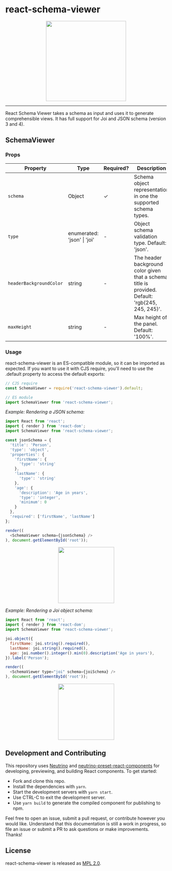 # react-schema-viewer

<p align="center">
  <img src="https://raw.githubusercontent.com/taskcluster/react-schema-viewer/master/viewer.png" height="250">
</p>

---

React Schema Viewer takes a schema as input and uses it to generate comprehensible views.
It has full support for Joi and JSON schema (version 3 and 4).

## SchemaViewer

### Props
| Property                | Type                       | Required? | Description                                                                                       |
|-------------------------|----------------------------|-----------|---------------------------------------------------------------------------------------------------|
| `schema`                | Object                     | ✓         | Schema object representation in one the supported schema types.                                   |
| `type`                  | enumerated: 'json' &#124; 'joi' | -         | Object schema validation type. Default: 'json'.                                                   |
| `headerBackgroundColor` | string                     | -         | The header background color given that a schema title is provided. Default: 'rgb(245, 245, 245)'. |
| `maxHeight`             | string                     | -         | Max height of the panel. Default: '100%'.                                                          |

### Usage

react-schema-viewer is an ES-compatible module, so it can be imported as expected. If you want to use it with CJS require, you'll need to use the .default property to access the default exports:

```js
// CJS require
const SchemaViewer = require('react-schema-viewer').default;

// ES module
import SchemaViewer from 'react-schema-viewer';
```

_Example: Rendering a JSON schema:_
```js
import React from 'react';
import { render } from 'react-dom';
import SchemaViewer from 'react-schema-viewer';

const jsonSchema = {
  'title': 'Person',
  'type': 'object',
  'properties': {
    'firstName': {
      'type': 'string'
    },
    'lastName': {
      'type': 'string'
    },
    'age': {
      'description': 'Age in years',
      'type': 'integer',
      'minimum': 0
    }
  },
  'required': ['firstName', 'lastName']
};

render((
  <SchemaViewer schema={jsonSchema} />
), document.getElementById('root'));
````

<p align="center">
  <img src="https://raw.githubusercontent.com/taskcluster/react-schema-viewer/master/json-joi.png" height="175">
</p>

_Example: Rendering a Joi object schema:_
```js
import React from 'react';
import { render } from 'react-dom';
import SchemaViewer from 'react-schema-viewer';

joi.object({
  firstName: joi.string().required(),
  lastName: joi.string().required(),
  age: joi.number().integer().min(0).description('Age in years'),
}).label('Person');

render((
  <SchemaViewer type="joi" schema={joiSchema} />
), document.getElementById('root'));
````

<p align="center">
  <img src="https://raw.githubusercontent.com/taskcluster/react-schema-viewer/master/json-joi.png" height="175">
</p>

## Development and Contributing

This repository uses [Neutrino](https://neutrino.js.org) and [neutrino-preset-react-components](https://github.com/eliperelman/neutrino-preset-react-components/) for developing, previewing, and building React components. To get started:

- Fork and clone this repo.
- Install the dependencies with `yarn`.
- Start the development servers with `yarn start`.
- Use CTRL-C to exit the development server.
- Use `yarn build` to generate the compiled component for publishing to npm.

Feel free to open an issue, submit a pull request, or contribute however you would like. Understand that this
documentation is still a work in progress, so file an issue or submit a PR to ask questions or make improvements.
Thanks!

## License

react-schema-viewer is released as [MPL 2.0](http://mozilla.org/MPL/2.0/).
